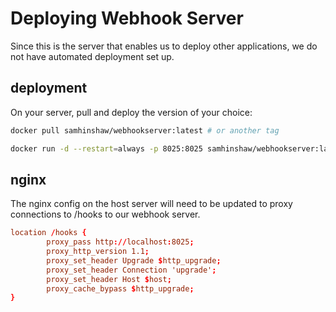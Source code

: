 # Deploying Webhook Server

Since this is the server that enables us to deploy other applications, we do not
have automated deployment set up.

## deployment

On your server, pull and deploy the version of your choice:

```sh
docker pull samhinshaw/webhookserver:latest # or another tag
```

```sh
docker run -d --restart=always -p 8025:8025 samhinshaw/webhookserver:latest
```

## nginx

The nginx config on the host server will need to be updated to proxy connections
to /hooks to our webhook server.

```conf
location /hooks {
        proxy_pass http://localhost:8025;
        proxy_http_version 1.1;
        proxy_set_header Upgrade $http_upgrade;
        proxy_set_header Connection 'upgrade';
        proxy_set_header Host $host;
        proxy_cache_bypass $http_upgrade;
}
```
